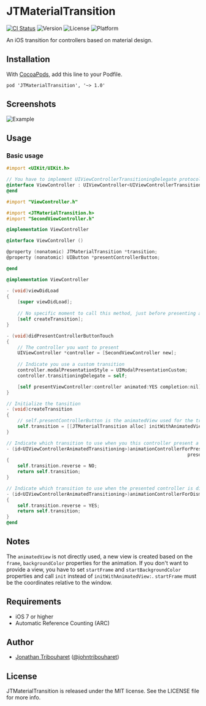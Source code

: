 # JTMaterialTransition

[![CI Status](http://img.shields.io/travis/jonathantribouharet/JTMaterialTransition.svg)](https://travis-ci.org/jonathantribouharet/JTMaterialTransition)
![Version](https://img.shields.io/cocoapods/v/JTMaterialTransition.svg)
![License](https://img.shields.io/cocoapods/l/JTMaterialTransition.svg)
![Platform](https://img.shields.io/cocoapods/p/JTMaterialTransition.svg)

An iOS transition for controllers based on material design.

## Installation

With [CocoaPods](http://cocoapods.org/), add this line to your Podfile.

    pod 'JTMaterialTransition', '~> 1.0'

## Screenshots

![Example](./Screens/example.gif "Example View")

## Usage

### Basic usage

```objective-c
#import <UIKit/UIKit.h>

// You have to implement UIViewControllerTransitioningDelegate protocol
@interface ViewController : UIViewController<UIViewControllerTransitioningDelegate>
@end

```

```objective-c
#import "ViewController.h"

#import <JTMaterialTransition.h>
#import "SecondViewController.h"

@implementation ViewController

@interface ViewController ()

@property (nonatomic) JTMaterialTransition *transition;
@property (nonatomic) UIButton *presentControllerButton;

@end

@implementation ViewController

- (void)viewDidLoad
{
    [super viewDidLoad];
    
    // No specific moment to call this method, just before presenting a controller
    [self createTransition];
}

- (void)didPresentControllerButtonTouch
{
    // The controller you want to present
    UIViewController *controller = [SecondViewController new];
    
    // Indicate you use a custom transition
    controller.modalPresentationStyle = UIModalPresentationCustom;
    controller.transitioningDelegate = self;

    [self presentViewController:controller animated:YES completion:nil];
}

// Initialize the tansition
- (void)createTransition
{
    // self.presentControllerButton is the animatedView used for the transition
    self.transition = [[JTMaterialTransition alloc] initWithAnimatedView:self.presentControllerButton];
}

// Indicate which transition to use when you this controller present a controller
- (id<UIViewControllerAnimatedTransitioning>)animationControllerForPresentedController:(UIViewController *)presented
                                                                  presentingController:(UIViewController *)presenting sourceController:(UIViewController *)source
{
    self.transition.reverse = NO;
    return self.transition;
}

// Indicate which transition to use when the presented controller is dismissed
- (id<UIViewControllerAnimatedTransitioning>)animationControllerForDismissedController:(UIViewController *)dismissed
{
    self.transition.reverse = YES;
    return self.transition;
}
@end
```

## Notes

The `animatedView` is not directly used, a new view is created based on the `frame`, `backgroundColor` properties for the animation. If you don't want to provide a view, you have to set `startFrame` and `startBackgroundColor` properties and call `init` instead of `initWithAnimatedView:`.
`startFrame` must be the coordinates relative to the window.

## Requirements

- iOS 7 or higher
- Automatic Reference Counting (ARC)

## Author

- [Jonathan Tribouharet](https://github.com/jonathantribouharet) ([@johntribouharet](https://twitter.com/johntribouharet))

## License

JTMaterialTransition is released under the MIT license. See the LICENSE file for more info.
